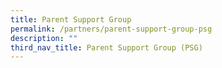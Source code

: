 ```yaml
---
title: Parent Support Group
permalink: /partners/parent-support-group-psg
description: ""
third_nav_title: Parent Support Group (PSG)
---
```

